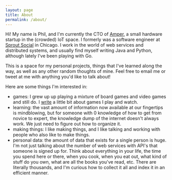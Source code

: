 ```yaml
---
layout: page
title: About
permalink: /about/
---
```


Hi! My name is Phil, and I'm currently the CTO of [Amper][amper], a small hardware startup in the (crowded) IoT space. I formerly was a software engineer at [Sprout Social][sprout-social] in Chicago. I work in the world of web services and distributed systems, and usually find myself writing Java and Python, although lately I've been playing with Go.

This is a space for my personal projects, things that I've learned along the way, as well as any other random thoughts of mine. Feel free to email me or tweet at me with anything you'd like to talk about!

Here are some things I'm interested in:

- games: I grew up up playing a mixture of board games and video games and
  still do. I [write][games] a little bit about games I play and watch.
- learning: the vast amount of information now available at our fingertips is
  mindblowing, but for someone with 0 knowledge of how to get from novice to
  expert, the knowledge dump of the internet doesn't always work. We just need
  to figure out how to organize it.
- making things: I like making things, and I like talking and working with 
  people who also like to make things.
- personal data: the amount of data that exists for a single person is huge.
  I'm not just talking about the number of web services with API's that 
  someone is signed up for. Think about everything in your life, the time you
  spend here or there, when you cook, when you eat out, what kind of stuff do
  you own, what are all the books you've read, etc. There are literally
  thousands, and I'm curious how to collect it all and index it in an efficient
  manner.

[sprout-social]: http://sproutsocial.com/
[amper]: https://amper.xyz/
[games]: http://games.phizzle.space/
